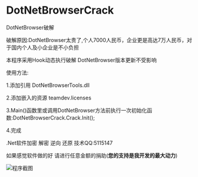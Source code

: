 # DotNetBrowserCrack
 DotNetBrowser破解

 破解原因:DotNetBrowser太贵了,个人7000人民币，企业更是高达7万人民币，对于国内个人及小企业是不小负担

 本程序采用Hook动态执行破解 DotNetBrowser版本更新不受影响

使用方法:

1.添加引用  DotNetBrowserTools.dll

2.添加嵌入的资源 teamdev.licenses

3.Main()函数里或调用DotNetBrowser方法前执行一次初始化函数:DotNetBrowserCrack.Crack.Init();

4.完成

.Net软件加密 解密 逆向 还原 技术QQ:5115147

如果感觉软件做的好 请进行任意金额的捐助(**您的支持是我开发的最大动力**)

![程序截图](https://github.com/youxia2016/DotNetBrowserCrack/blob/master/pay.png?raw=true)